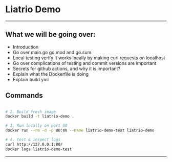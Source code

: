 # Liatrio Demo 

---
## What we will be going over:

- Introduction
- Go over main.go go.mod and go.sum
- Local testing verify it works locally by making curl requests on localhost
- Go over complications of testing and commit versions are important
- Secrets for github actions, and why it is important?
- Explain what the Dockerfile is doing
- Explain build.yml

## Commands

```bash

# 2. Build fresh image
docker build -t liatrio-demo .

# 3. Run locally on port 80
docker run --rm -d -p 80:80 --name liatrio-demo-test liatrio-demo

# 4. test & inspect logs
curl http://127.0.0.1:80/
docker logs liatrio-demo-test

```

---

